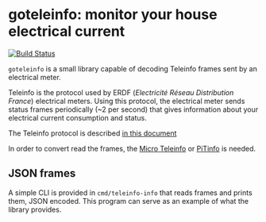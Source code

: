 # goteleinfo: monitor your house electrical current

[![Build Status](https://travis-ci.org/j-vizcaino/goteleinfo.svg)](https://travis-ci.org/j-vizcaino/goteleinfo)

`goteleinfo` is a small library capable of decoding Teleinfo frames sent by an electrical meter.

Teleinfo is the protocol used by ERDF (*Electricité Réseau Distribution France*) electrical meters. Using this
protocol, the electrical meter sends status frames periodically (~2 per second) that gives
information about your electrical current consumption and status.

The Teleinfo protocol is described [in this document](https://www.enedis.fr/sites/default/files/Enedis-NOI-CPT_02E.pdf)

In order to convert read the frames, the [Micro Teleinfo](https://www.tindie.com/products/Hallard/micro-teleinfo-v11/) or [PiTinfo](https://www.tindie.com/products/Hallard/pitinfo/) is needed.

## JSON frames

A simple CLI is provided in `cmd/teleinfo-info` that reads frames and prints them, JSON encoded.
This program can serve as an example of what the library provides.
